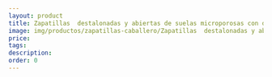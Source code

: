 ```yaml
---
layout: product
title: Zapatillas  destalonadas y abiertas de suelas microporosas con dibujos_30€
image: img/productos/zapatillas-caballero/Zapatillas  destalonadas y abiertas de suelas microporosas con dibujos_30€.webp
price: 
tags: 
description: 
order: 0
---
```


